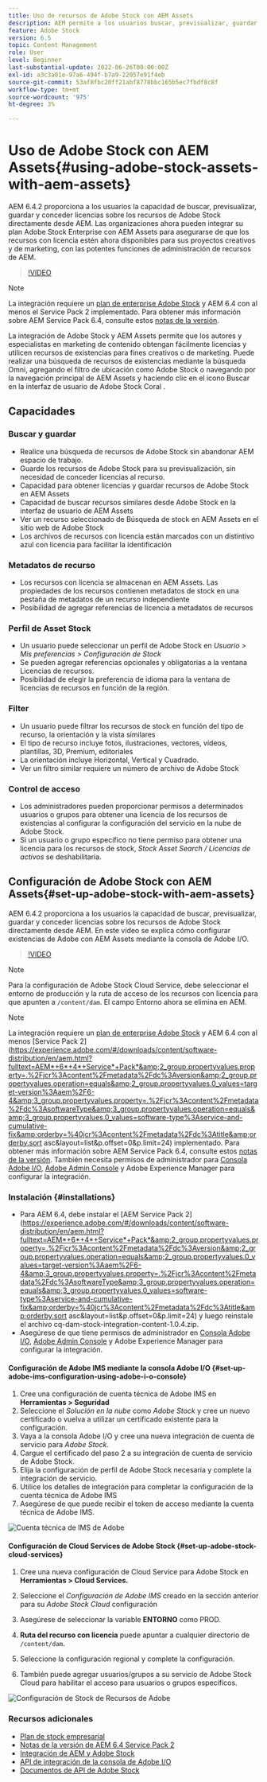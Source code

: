 ```yaml
---
title: Uso de recursos de Adobe Stock con AEM Assets
description: AEM permite a los usuarios buscar, previsualizar, guardar y conceder licencias sobre los recursos de Adobe Stock directamente desde AEM. Las organizaciones ahora pueden integrar su plan Adobe Stock Enterprise con AEM Assets para asegurarse de que los recursos con licencia estén ahora disponibles para sus proyectos creativos y de marketing, con las potentes funciones de administración de recursos de AEM.
feature: Adobe Stock
version: 6.5
topic: Content Management
role: User
level: Beginner
last-substantial-update: 2022-06-26T00:00:00Z
exl-id: a3c3a01e-97a6-494f-b7a9-22057e91f4eb
source-git-commit: 53af8fbc20ff21abf8778bbc165b5ec7fbdf8c8f
workflow-type: tm+mt
source-wordcount: '975'
ht-degree: 3%

---
```


# Uso de Adobe Stock con AEM Assets{#using-adobe-stock-assets-with-aem-assets}

AEM 6.4.2 proporciona a los usuarios la capacidad de buscar, previsualizar, guardar y conceder licencias sobre los recursos de Adobe Stock directamente desde AEM. Las organizaciones ahora pueden integrar su plan Adobe Stock Enterprise con AEM Assets para asegurarse de que los recursos con licencia estén ahora disponibles para sus proyectos creativos y de marketing, con las potentes funciones de administración de recursos de AEM.

>[!VIDEO](https://video.tv.adobe.com/v/24678?quality=12&learn=on)

>[!NOTE]
>
>La integración requiere un [plan de enterprise Adobe Stock](https://landing.adobe.com/en/na/products/creative-cloud/ctir-4625-stock-for-enterprise/index.html) y AEM 6.4 con al menos el Service Pack 2 implementado. Para obtener más información sobre AEM Service Pack 6.4, consulte estos [notas de la versión](https://helpx.adobe.com/es/experience-manager/6-4/release-notes/sp-release-notes.html).

La integración de Adobe Stock y AEM Assets permite que los autores y especialistas en marketing de contenido obtengan fácilmente licencias y utilicen recursos de existencias para fines creativos o de marketing. Puede realizar una búsqueda de recursos de existencias mediante la búsqueda Omni, agregando el filtro de ubicación como Adobe Stock o navegando por la navegación principal de AEM Assets y haciendo clic en el icono Buscar en la interfaz de usuario de Adobe Stock Coral .

## Capacidades

### Buscar y guardar

* Realice una búsqueda de recursos de Adobe Stock sin abandonar AEM espacio de trabajo.
* Guarde los recursos de Adobe Stock para su previsualización, sin necesidad de conceder licencias al recurso.
* Capacidad para obtener licencias y guardar recursos de Adobe Stock en AEM Assets
* Capacidad de buscar recursos similares desde Adobe Stock en la interfaz de usuario de AEM Assets
* Ver un recurso seleccionado de Búsqueda de stock en AEM Assets en el sitio web de Adobe Stock
* Los archivos de recursos con licencia están marcados con un distintivo azul con licencia para facilitar la identificación

### Metadatos de recurso

* Los recursos con licencia se almacenan en AEM Assets. Las propiedades de los recursos contienen metadatos de stock en una pestaña de metadatos de un recurso independiente
* Posibilidad de agregar referencias de licencia a metadatos de recursos

### Perfil de Asset Stock

* Un usuario puede seleccionar un perfil de Adobe Stock en *Usuario > Mis preferencias > Configuración de Stock*
* Se pueden agregar referencias opcionales y obligatorias a la ventana Licencias de recursos.
* Posibilidad de elegir la preferencia de idioma para la ventana de licencias de recursos en función de la región.

### Filter

* Un usuario puede filtrar los recursos de stock en función del tipo de recurso, la orientación y la vista similares
* El tipo de recurso incluye fotos, ilustraciones, vectores, vídeos, plantillas, 3D, Premium, editoriales
* La orientación incluye Horizontal, Vertical y Cuadrado.
* Ver un filtro similar requiere un número de archivo de Adobe Stock

### Control de acceso

* Los administradores pueden proporcionar permisos a determinados usuarios o grupos para obtener una licencia de los recursos de existencias al configurar la configuración del servicio en la nube de Adobe Stock.
* Si un usuario o grupo específico no tiene permiso para obtener una licencia para los recursos de stock, *Stock Asset Search / Licencias de activos* se deshabilitaría.

## Configuración de Adobe Stock con AEM Assets{#set-up-adobe-stock-with-aem-assets}

AEM 6.4.2 proporciona a los usuarios la capacidad de buscar, previsualizar, guardar y conceder licencias sobre los recursos de Adobe Stock directamente desde AEM. En este vídeo se explica cómo configurar existencias de Adobe con AEM Assets mediante la consola de Adobe I/O.

>[!VIDEO](https://video.tv.adobe.com/v/25043?quality=12&learn=on)

>[!NOTE]
>
>Para la configuración de Adobe Stock Cloud Service, debe seleccionar el entorno de producción y la ruta de acceso de los recursos con licencia para que apunten a `/content/dam`. El campo Entorno ahora se elimina en AEM.

>[!NOTE]
>
>La integración requiere un [plan de enterprise Adobe Stock](https://landing.adobe.com/en/na/products/creative-cloud/ctir-4625-stock-for-enterprise/index.html) y AEM 6.4 con al menos [Service Pack 2](https://experience.adobe.com/#/downloads/content/software-distribution/en/aem.html?fulltext=AEM*+6*+4*+Service*+Pack*&amp;2_group.propertyvalues.property=.%2Fjcr%3Acontent%2Fmetadata%2Fdc%3Aversion&amp;2_group.propertyvalues.operation=equals&amp;2_group.propertyvalues.0_values=target-version%3Aaem%2F6-4&amp;3_group.propertyvalues.property=.%2Fjcr%3Acontent%2Fmetadata%2Fdc%3AsoftwareType&amp;3_group.propertyvalues.operation=equals&amp;3_group.propertyvalues.0_values=software-type%3Aservice-and-cumulative-fix&amp;orderby=%40jcr%3Acontent%2Fmetadata%2Fdc%3Atitle&amp;orderby.sort asc&amp;layout=list&amp;p.offset=0&amp;p.limit=24) implementado. Para obtener más información sobre AEM Service Pack 6.4, consulte estos [notas de la versión](https://helpx.adobe.com/es/experience-manager/6-4/release-notes/sp-release-notes.html). También necesita permisos de administrador para [Consola Adobe I/O](https://console.adobe.io/), [Adobe Admin Console](https://adminconsole.adobe.com/) y Adobe Experience Manager para configurar la integración.

### Instalación {#installations}

* Para AEM 6.4, debe instalar el [AEM Service Pack 2](https://experience.adobe.com/#/downloads/content/software-distribution/en/aem.html?fulltext=AEM*+6*+4*+Service*+Pack*&amp;2_group.propertyvalues.property=.%2Fjcr%3Acontent%2Fmetadata%2Fdc%3Aversion&amp;2_group.propertyvalues.operation=equals&amp;2_group.propertyvalues.0_values=target-version%3Aaem%2F6-4&amp;3_group.propertyvalues.property=.%2Fjcr%3Acontent%2Fmetadata%2Fdc%3AsoftwareType&amp;3_group.propertyvalues.operation=equals&amp;3_group.propertyvalues.0_values=software-type%3Aservice-and-cumulative-fix&amp;orderby=%40jcr%3Acontent%2Fmetadata%2Fdc%3Atitle&amp;orderby.sort asc&amp;layout=list&amp;p.offset=0&amp;p.limit=24) y luego reinstale el archivo cq-dam-stock-integration-content-1.0.4.zip.
* Asegúrese de que tiene permisos de administrador en [Consola Adobe I/O](https://console.adobe.io/), [Adobe Admin Console](https://adminconsole.adobe.com/) y Adobe Experience Manager para configurar la integración.

#### Configuración de Adobe IMS mediante la consola Adobe I/O {#set-up-adobe-ims-configuration-using-adobe-i-o-console}

1. Cree una configuración de cuenta técnica de Adobe IMS en **Herramientas > Seguridad**
2. Seleccione el *Solución en la nube* como *Adobe Stock* y cree un nuevo certificado o vuelva a utilizar un certificado existente para la configuración.
3. Vaya a la consola Adobe I/O y cree una nueva integración de cuenta de servicio para *Adobe Stock*.
4. Cargue el certificado del paso 2 a su integración de cuenta de servicio de Adobe Stock.
5. Elija la configuración de perfil de Adobe Stock necesaria y complete la integración de servicio.
6. Utilice los detalles de integración para completar la configuración de la cuenta técnica de Adobe IMS
7. Asegúrese de que puede recibir el token de acceso mediante la cuenta técnica de Adobe IMS.

![Cuenta técnica de IMS de Adobe](assets/screen_shot_2018-10-22at12219pm.png)

#### Configuración de Cloud Services de Adobe Stock {#set-up-adobe-stock-cloud-services}

1. Cree una nueva configuración de Cloud Service para Adobe Stock en **Herramientas > Cloud Services.**
2. Seleccione el *Configuración de Adobe IMS* creado en la sección anterior para su *Adobe Stock Cloud* configuración

3. Asegúrese de seleccionar la variable **ENTORNO** como PROD.
4. **Ruta del recurso con licencia** puede apuntar a cualquier directorio de `/content/dam`.
5. Seleccione la configuración regional y complete la configuración.
6. También puede agregar usuarios/grupos a su servicio de Adobe Stock Cloud para habilitar el acceso para usuarios o grupos específicos.

![Configuración de Stock de Recursos de Adobe](assets/screen_shot_2018-10-22at12425pm.png)

### Recursos adicionales

* [Plan de stock empresarial](https://landing.adobe.com/en/na/products/creative-cloud/ctir-4625-stock-for-enterprise/index.html)
* [Notas de la versión de AEM 6.4 Service Pack 2](https://experienceleague.adobe.com/docs/experience-manager-65/release-notes/release-notes.html?lang=es)
* [Integración de AEM y Adobe Stock](https://experienceleague.adobe.com/docs/experience-manager-65/assets/using/aem-assets-adobe-stock.html)
* [API de integración de la consola de Adobe I/O](https://www.adobe.io/apis/cloudplatform/console/authentication/gettingstarted.html)
* [Documentos de API de Adobe Stock](https://www.adobe.io/apis/creativecloud/stock/docs.html)
